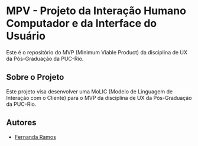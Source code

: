 # MPV - Projeto da Interação Humano Computador e da Interface do Usuário

Este é o repositório do MVP (Minimum Viable Product) da disciplina de UX da Pós-Graduação da PUC-Rio.

## Sobre o Projeto

Este projeto visa desenvolver uma MoLIC (Modelo de Linguagem de Interação com o Cliente) para o MVP da disciplina de UX da Pós-Graduação da PUC-Rio. 

## Autores

- [Fernanda Ramos](https://github.com/ferolive)
